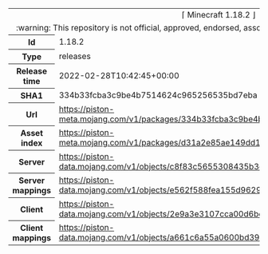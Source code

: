 <html><table>
<tr><td colspan="2" align="center"><img width="0" height="0"><br/>⌈ Minecraft 1.18.2 ⌋<br/><img width="0" height="0"></td></tr>
<tr><td colspan="2" align="center"><img width="0" height="0"><br/>
:warning: This repository is not official, approved, endorsed, associated or connected with Mojang :warning:
<br/><img width="0" height="0"></td></tr>
<tr><th>Id</th><td>1.18.2</td></tr>
<tr><th>Type</th><td>releases</td></tr>
<tr><th>Release time</th><td>2022-02-28T10:42:45+00:00</td></tr>
<tr><th>SHA1</th><td>334b33fcba3c9be4b7514624c965256535bd7eba</td></tr>
<tr><th>Url</th><td><a href="https://piston-meta.mojang.com/v1/packages/334b33fcba3c9be4b7514624c965256535bd7eba/1.18.2.json">https://piston-meta.mojang.com/v1/packages/334b33fcba3c9be4b7514624c965256535bd7eba/1.18.2.json</a></td></tr>
<tr><th>Asset index</th><td><a href="https://piston-meta.mojang.com/v1/packages/d31a2e85ae149dd1b1a7070b22cb8887892fda6c/1.18.json">https://piston-meta.mojang.com/v1/packages/d31a2e85ae149dd1b1a7070b22cb8887892fda6c/1.18.json</a></td></tr>
<tr><th>Server</th><td><a href="https://piston-data.mojang.com/v1/objects/c8f83c5655308435b3dcf03c06d9fe8740a77469/server.jar">https://piston-data.mojang.com/v1/objects/c8f83c5655308435b3dcf03c06d9fe8740a77469/server.jar</a></td></tr>
<tr><th>Server mappings</th><td><a href="https://piston-data.mojang.com/v1/objects/e562f588fea155d96291267465dc3323bfe1551b/server.txt">https://piston-data.mojang.com/v1/objects/e562f588fea155d96291267465dc3323bfe1551b/server.txt</a></td></tr>
<tr><th>Client</th><td><a href="https://piston-data.mojang.com/v1/objects/2e9a3e3107cca00d6bc9c97bf7d149cae163ef21/client.jar">https://piston-data.mojang.com/v1/objects/2e9a3e3107cca00d6bc9c97bf7d149cae163ef21/client.jar</a></td></tr>
<tr><th>Client mappings</th><td><a href="https://piston-data.mojang.com/v1/objects/a661c6a55a0600bd391bdbbd6827654c05b2109c/client.txt">https://piston-data.mojang.com/v1/objects/a661c6a55a0600bd391bdbbd6827654c05b2109c/client.txt</a></td></tr>
</table></html>